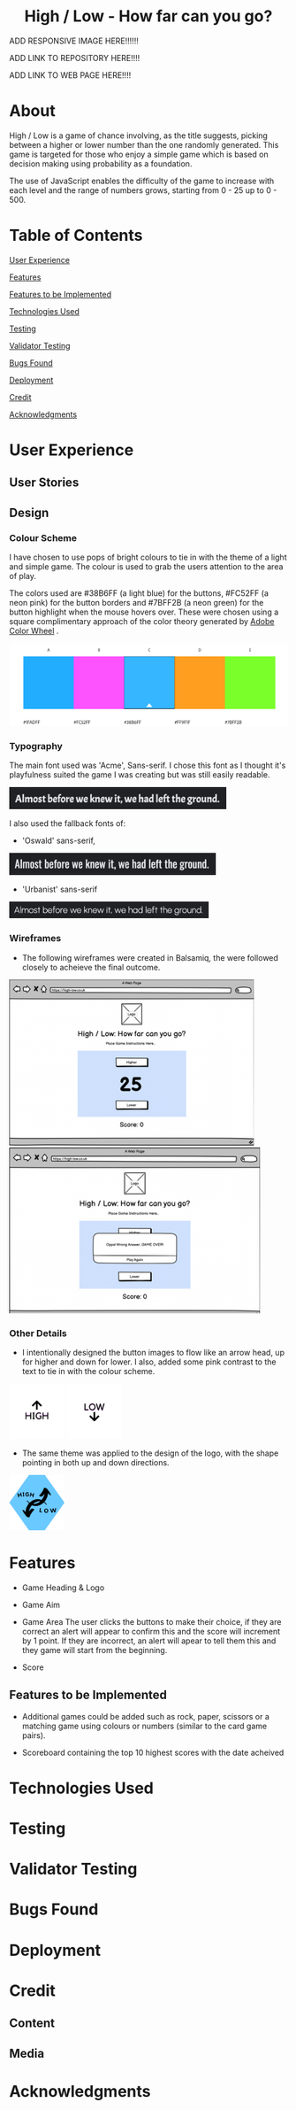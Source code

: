 <h1 align="center">High / Low - How far can you go?</h1>

ADD RESPONSIVE IMAGE HERE!!!!!!

ADD LINK TO REPOSITORY HERE!!!!

ADD LINK TO WEB PAGE HERE!!!!

# About
High / Low is a game of chance involving, as the title suggests, picking between a higher or lower number than the one randomly generated. This game is targeted for those who enjoy a simple game which is based on decision making using probability as a foundation. 

The use of JavaScript enables the difficulty of the game to increase with each level and the range of numbers grows, starting from 0 - 25 up to 0 - 500.

# Table of Contents

[User Experience](#user-experience)

[Features](#features)

[Features to be Implemented](#features-to-be-implemented)

[Technologies Used](#technologies-used)

[Testing](#testing)

[Validator Testing](#validator-testing)

[Bugs Found](#bugs-found)

[Deployment](#deployment)

[Credit](#credit)

[Acknowledgments](#Acknowledgments)

# User Experience
## User Stories

## Design

### Colour Scheme
I have chosen to use pops of bright colours to tie in with the theme of a light and simple game. The colour is used to grab the users attention to the area of play. 

 The colors used are #38B6FF (a light blue) for the buttons, #FC52FF (a neon pink) for the button borders and #7BFF2B (a neon green) for the button highlight when the mouse hovers over. 
 These were chosen using a square complimentary approach of the color theory generated by [Adobe Color Wheel](https://color.adobe.com/create/color-wheel) .

<img src="assets/images/adobe-color-wheel.png" height="150px"> 

### Typography

The main font used was 'Acme', Sans-serif. I chose this font as I thought it's playfulness suited the game I was creating but was still easily readable. 

<img src="assets/images/acme-google-fonts-min.png" height="40px">

I also used the fallback fonts of:
- 'Oswald' sans-serif, 

 <img src="assets/images/oswald-google-fonts-min.png" height="40px">
 
 - 'Urbanist' sans-serif

 <img src="assets/images/urbanist-google-fonts-min.png" height="30px">

### Wireframes

- The following wireframes were created in Balsamiq, the were followed closely to acheieve the final outcome. 

<img src="assets/images/load-page-wireframe-min.png" height="300px"> 

<img src="assets/images/incorrect-answer-wireframe-min.png" height="300px"> 

### Other Details
- I intentionally designed the button images to flow like an arrow head, up for higher and down for lower. I also, added some pink contrast to the text to tie in with the colour scheme. 

<img src="assets/images/high-button.png" height="100px">
<img src="assets/images/low-button.png" height="100px">

- The same theme was applied to the design of the logo, with the shape pointing in both up and down directions. 

<img src="assets/images/high-low-logo .png" height="100px">


# Features

- Game Heading & Logo 

- Game Aim 

- Game Area 
The user clicks the buttons to make their choice, if they are correct an alert will appear to confirm this and the score will increment by 1 point. If they are incorrect, an alert will apear to tell them this and they game will start from the beginning. 

- Score 

## Features to be Implemented

- Additional games could be added such as rock, paper, scissors or a matching game using colours or numbers (similar to the card game pairs). 

- Scoreboard containing the top 10 highest scores with the date acheived 

# Technologies Used
# Testing
# Validator Testing
# Bugs Found 
# Deployment 
# Credit
## Content 
## Media 
# Acknowledgments







